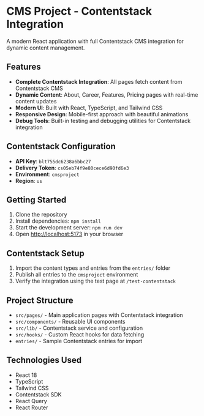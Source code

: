 # CMS Project - Contentstack Integration

A modern React application with full Contentstack CMS integration for dynamic content management.

## Features

- **Complete Contentstack Integration**: All pages fetch content from Contentstack CMS
- **Dynamic Content**: About, Career, Features, Pricing pages with real-time content updates
- **Modern UI**: Built with React, TypeScript, and Tailwind CSS
- **Responsive Design**: Mobile-first approach with beautiful animations
- **Debug Tools**: Built-in testing and debugging utilities for Contentstack integration

## Contentstack Configuration

- **API Key**: `blt755dc6238a6bbc27`
- **Delivery Token**: `cs05eb74f9e80cece6d90fd6e3`
- **Environment**: `cmsproject`
- **Region**: `us`

## Getting Started

1. Clone the repository
2. Install dependencies: `npm install`
3. Start the development server: `npm run dev`
4. Open [http://localhost:5173](http://localhost:5173) in your browser

## Contentstack Setup

1. Import the content types and entries from the `entries/` folder
2. Publish all entries to the `cmsproject` environment
3. Verify the integration using the test page at `/test-contentstack`

## Project Structure

- `src/pages/` - Main application pages with Contentstack integration
- `src/components/` - Reusable UI components
- `src/lib/` - Contentstack service and configuration
- `src/hooks/` - Custom React hooks for data fetching
- `entries/` - Sample Contentstack entries for import

## Technologies Used

- React 18
- TypeScript
- Tailwind CSS
- Contentstack SDK
- React Query
- React Router
